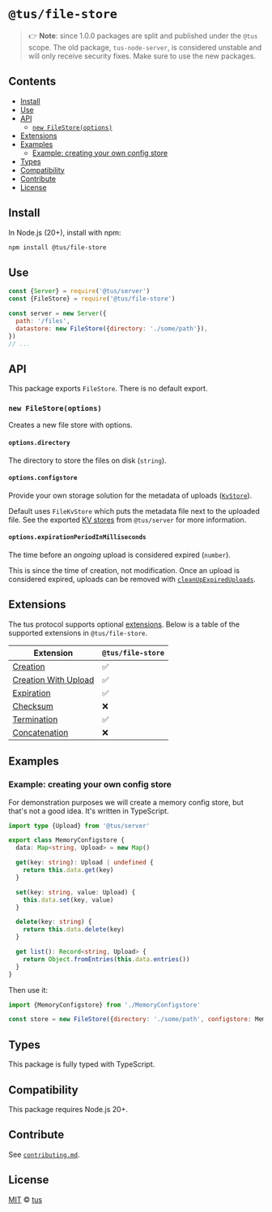 # `@tus/file-store`

> 👉 **Note**: since 1.0.0 packages are split and published under the `@tus` scope. The
> old package, `tus-node-server`, is considered unstable and will only receive security
> fixes. Make sure to use the new packages.

## Contents

- [Install](#install)
- [Use](#use)
- [API](#api)
  - [`new FileStore(options)`](#new-filestoreoptions)
- [Extensions](#extensions)
- [Examples](#examples)
  - [Example: creating your own config store](#example-creating-your-own-config-store)
- [Types](#types)
- [Compatibility](#compatibility)
- [Contribute](#contribute)
- [License](#license)

## Install

In Node.js (20+), install with npm:

```bash
npm install @tus/file-store
```

## Use

```js
const {Server} = require('@tus/server')
const {FileStore} = require('@tus/file-store')

const server = new Server({
  path: '/files',
  datastore: new FileStore({directory: './some/path'}),
})
// ...
```

## API

This package exports `FileStore`. There is no default export.

### `new FileStore(options)`

Creates a new file store with options.

#### `options.directory`

The directory to store the files on disk (`string`).

#### `options.configstore`

Provide your own storage solution for the metadata of uploads ([`KvStore`][]).

Default uses `FileKvStore` which puts the metadata file next to the uploaded file. See the
exported [KV stores][kvstores] from `@tus/server` for more information.

#### `options.expirationPeriodInMilliseconds`

The time before an _ongoing_ upload is considered expired (`number`).

This is since the time of creation, not modification. Once an upload is considered
expired, uploads can be removed with [`cleanUpExpiredUploads`][].

## Extensions

The tus protocol supports optional [extensions][]. Below is a table of the supported
extensions in `@tus/file-store`.

| Extension                | `@tus/file-store` |
| ------------------------ | ----------------- |
| [Creation][]             | ✅                |
| [Creation With Upload][] | ✅                |
| [Expiration][]           | ✅                |
| [Checksum][]             | ❌                |
| [Termination][]          | ✅                |
| [Concatenation][]        | ❌                |

## Examples

### Example: creating your own config store

For demonstration purposes we will create a memory config store, but that's not a good
idea. It's written in TypeScript.

```ts
import type {Upload} from '@tus/server'

export class MemoryConfigstore {
  data: Map<string, Upload> = new Map()

  get(key: string): Upload | undefined {
    return this.data.get(key)
  }

  set(key: string, value: Upload) {
    this.data.set(key, value)
  }

  delete(key: string) {
    return this.data.delete(key)
  }

  get list(): Record<string, Upload> {
    return Object.fromEntries(this.data.entries())
  }
}
```

Then use it:

```js
import {MemoryConfigstore} from './MemoryConfigstore'

const store = new FileStore({directory: './some/path', configstore: MemoryConfigstore}),
```

## Types

This package is fully typed with TypeScript.

## Compatibility

This package requires Node.js 20+.

## Contribute

See
[`contributing.md`](https://github.com/tus/tus-node-server/blob/main/.github/contributing.md).

## License

[MIT](https://github.com/tus/tus-node-server/blob/master/license) ©
[tus](https://github.com/tus)

[extensions]: https://tus.io/protocols/resumable-upload.html#protocol-extensions
[creation]: https://tus.io/protocols/resumable-upload.html#creation
[creation with upload]:
  https://tus.io/protocols/resumable-upload.html#creation-with-upload
[expiration]: https://tus.io/protocols/resumable-upload.html#expiration
[checksum]: https://tus.io/protocols/resumable-upload.html#checksum
[termination]: https://tus.io/protocols/resumable-upload.html#termination
[concatenation]: https://tus.io/protocols/resumable-upload.html#concatenation
[`cleanUpExpiredUploads`]:
  https://github.com/tus/tus-node-server/tree/main/packages/server#cleanupexpireduploads
[kvstores]: https://github.com/tus/tus-node-server/tree/main/packages/server#kvstores
[`KvStore`]:
  https://github.com/tus/tus-node-server/blob/main/packages/utils/src/kvstores/Types.ts
